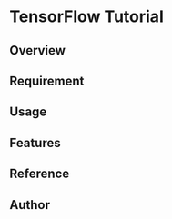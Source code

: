 # TensorFlow Tutorial 

## Overview


## Requirement


## Usage


## Features


## Reference


## Author


